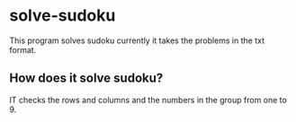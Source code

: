 # solve-sudoku
This program solves sudoku
currently it takes the problems in the txt format.

## How does it solve sudoku?
IT checks the rows and columns and the numbers in the group from one to 9.
